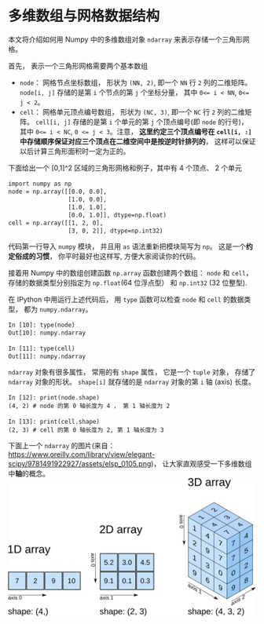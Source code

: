 # 多维数组与网格数据结构

本文将介绍如何用 Numpy 中的多维数组对象 `ndarray` 来表示存储一个三角形网格。

首先， 表示一个三角形网格需要两个基本数组

* `node`： 网格节点坐标数组， 形状为 `(NN, 2)`, 即一个 `NN` 行 `2` 列的二维矩阵。 `node[i, j]` 存储的是第 `i` 个节点的第 `j` 个坐标分量， 其中 `0<= i < NN`, `0<= j < 2`。
* `cell`： 网格单元顶点编号数组， 形状为 `(NC, 3)`, 即一个 `NC` 行 `2` 列的二维矩阵。 `cell[i, j]` 存储的是第 `i` 个单元的第 `j` 个顶点编号(即 `node` 的行号)， 其中 `0<= i < NC`, `0 <= j < 3`。注意， **这里约定三个顶点编号在 `cell[i, :]` 中存储顺序保证对应三个顶点在二维空间中是按逆时针排列的**， 这样可以保证以后计算三角形面积时一定为正的。

下面给出一个 [0,1]^2 区域的三角形网格和例子，其中有 4 个顶点、 2 个单元

```
import numpy as np 
node = np.array([[0.0, 0.0],
                 [1.0, 0.0],
                 [1.0, 1.0],
                 [0.0, 1.0]], dtype=np.float)
cell = np.array([[1, 2, 0],
                 [3, 0, 2]], dtype=np.int32)
```
代码第一行导入 `numpy` 模块， 并且用 `as` 语法重新把模块简写为 `np`。 这是一个**约定俗成的习惯**， 你平时最好也这样写, 方便大家阅读你的代码。 

接着用 Numpy 中的数组创建函数 `np.array` 函数创建两个数组： `node` 和 `cell`， 存储的数据类型分别指定为 `np.float`(64 位浮点型） 和 `np.int32` (32 位整型). 

在 IPython 中用运行上述代码后， 用 `type` 函数可以检查 `node` 和 `cell` 的数据类型， 都为 `numpy.ndarray`。

```
In [10]: type(node)
Out[10]: numpy.ndarray

In [11]: type(cell)
Out[11]: numpy.ndarray
```

`ndarray` 对象有很多属性， 常用的有 `shape` 属性， 它是一个 `tuple` 对象， 存储了 `ndarray` 对象的形状。 `shape[i]` 就存储的是 `ndarray` 对象的第 `i` 轴 (axis) 长度。

```
In [12]: print(node.shape)
(4, 2) # node 的第 0 轴长度为 4 ， 第 1 轴长度为 2

In [13]: print(cell.shape)
(2, 3) # cell 的第 0 轴长度为 2, 第 1 轴长度为 3
```
下面上一个 `ndarray` 的图片(来自： https://www.oreilly.com/library/view/elegant-scipy/9781491922927/assets/elsp_0105.png)， 让大家直观感受一下多维数组中**轴**的概念。
![](./figures/ndarray.png)


